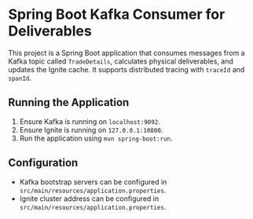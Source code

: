# Spring Boot Kafka Consumer for Deliverables

This project is a Spring Boot application that consumes messages from a Kafka topic called `TradeDetails`, calculates physical deliverables, and updates the Ignite cache. It supports distributed tracing with `traceId` and `spanId`.

## Running the Application

1. Ensure Kafka is running on `localhost:9092`.
2. Ensure Ignite is running on `127.0.0.1:10800`.
3. Run the application using `mvn spring-boot:run`.

## Configuration

- Kafka bootstrap servers can be configured in `src/main/resources/application.properties`.
- Ignite cluster address can be configured in `src/main/resources/application.properties`.

